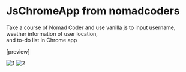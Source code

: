 # JsChromeApp from nomadcoders
Take a course of Nomad Coder and use vanilla js to input username,   
weather information of user location,    
and to-do list in Chrome app   

[preview]

![1](https://user-images.githubusercontent.com/44563011/106994980-3a561080-67c1-11eb-98c4-a7d58e18a102.PNG)
![2](https://user-images.githubusercontent.com/44563011/106994984-3cb86a80-67c1-11eb-90ef-5859c9a88b9d.PNG)

